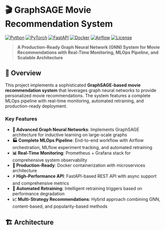 # 🎬 GraphSAGE Movie Recommendation System

[![Python](https://img.shields.io/badge/Python-3.8+-blue.svg)](https://www.python.org/downloads/)
[![PyTorch](https://img.shields.io/badge/PyTorch-2.0+-red.svg)](https://pytorch.org/)
[![FastAPI](https://img.shields.io/badge/FastAPI-0.100+-green.svg)](https://fastapi.tiangolo.com/)
[![Docker](https://img.shields.io/badge/Docker-20.10+-blue.svg)](https://www.docker.com/)
[![Airflow](https://img.shields.io/badge/Airflow-2.7+-orange.svg)](https://airflow.apache.org/)
[![License](https://img.shields.io/badge/License-MIT-yellow.svg)](https://opensource.org/licenses/MIT)

> **A Production-Ready Graph Neural Network (GNN) System for Movie Recommendations with Real-Time Monitoring, MLOps Pipeline, and Scalable Architecture**

## 🚀 Overview

This project implements a sophisticated **GraphSAGE-based movie recommendation system** that leverages graph neural networks to provide personalized movie recommendations. The system features a complete MLOps pipeline with real-time monitoring, automated retraining, and production-ready deployment.

###  Key Features

- **🔬 Advanced Graph Neural Networks**: Implements GraphSAGE architecture for inductive learning on large-scale graphs
- **🏭 Complete MLOps Pipeline**: End-to-end workflow with Airflow orchestration, MLflow experiment tracking, and automated retraining
- **📊 Real-Time Monitoring**: Prometheus + Grafana stack for comprehensive system observability
- **🐳 Production-Ready**: Docker containerization with microservices architecture
- **⚡ High-Performance API**: FastAPI-based REST API with async support and comprehensive metrics
- **🔄 Automated Retraining**: Intelligent retraining triggers based on performance degradation
- **📈 Multi-Strategy Recommendations**: Hybrid approach combining GNN, content-based, and popularity-based methods

## 🏗️ Architecture

